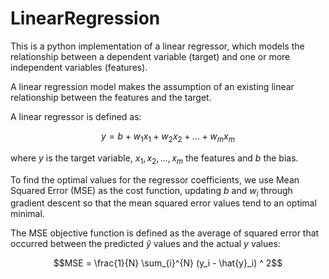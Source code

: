 # LinearRegression
This is a python implementation of a linear regressor, which models the relationship between a dependent variable (target) and one or more independent variables (features).

A linear regression model makes the assumption of an existing linear relationship between the features and the target.

A linear regressor is defined as:

$$y = b + w_1 x_1 + w_2 x_2 + ... + w_m x_m$$

where $y$ is the target variable, $x_1, x_2, ..., x_m$ the features and $b$ the bias.

To find the optimal values for the regressor coefficients, we use Mean Squared Error (MSE) as the cost function, updating $b$ and $w_i$ through gradient descent so that the mean squared error values tend to an optimal minimal. 

The MSE objective function is defined as the average of squared error that occurred between the predicted $\hat{y}$ values and the actual $y$ values:

$$MSE = \frac{1}{N} \sum_{i}^{N} (y_i - \hat{y}_i) ^ 2$$

